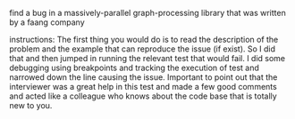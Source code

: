 find a bug in a massively-parallel graph-processing library that was written by a faang company

instructions:
The first thing you would do is to read the description of the problem and the example that can reproduce the issue (if exist). So I did that and then jumped in running the relevant test that would fail. I did some debugging using breakpoints and tracking the execution of test and narrowed down the line causing the issue.
Important to point out that the interviewer was a great help in this test and made a few good comments and acted like a colleague who knows about the code base that is totally new to you.
